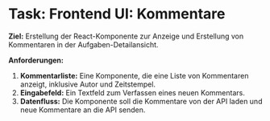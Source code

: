 ﻿# Task: Frontend UI: Kommentare

**Ziel:** Erstellung der React-Komponente zur Anzeige und Erstellung von Kommentaren in der Aufgaben-Detailansicht.

**Anforderungen:**
1.  **Kommentarliste:** Eine Komponente, die eine Liste von Kommentaren anzeigt, inklusive Autor und Zeitstempel.
2.  **Eingabefeld:** Ein Textfeld zum Verfassen eines neuen Kommentars.
3.  **Datenfluss:** Die Komponente soll die Kommentare von der API laden und neue Kommentare an die API senden.
